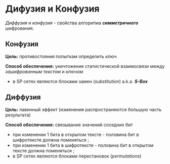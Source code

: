 # Дифузия и Конфузия

*Диффузия* и *конфузия* - свойства алгоритма ***симметричного*** шифрования.


## Конфузия 
**Цель:** противостояния по­пыткам определить ключ

**Способ обеспечения:** уничтожение статистической взаимосвязи между *зашифрованным текстом* и *ключом*
  + в SP сетях являются блоками замен (*substitution*) a.k.a. ***S-Box***


  


## Диффузия
**Цель:** лавинный эффект (изменения распространяются большую часть результата)

**Способ обеспечения:** связывание значений соседних бит
  + при изменении 1 бита в открытом тексте - половина бит в шифротексте должна поменяться ;
  + при изменении 1 бита в шифротексте - половина бит в открытом тексте должна поменяться ;
  + в SP сетях являются блоками перестановок (*permutations*)
